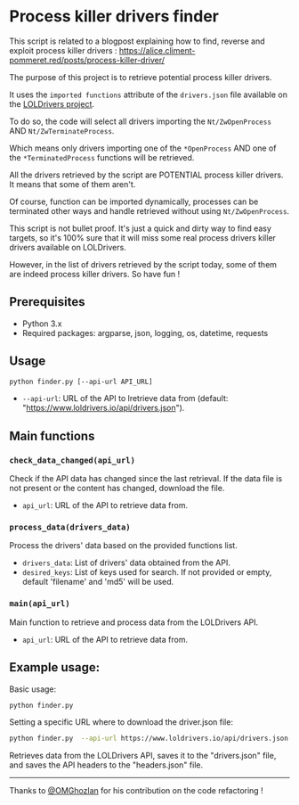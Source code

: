 # Process killer drivers finder

This script is related to a blogpost explaining how to find, reverse and exploit process killer drivers : https://alice.climent-pommeret.red/posts/process-killer-driver/

The purpose of this project is to retrieve potential process killer drivers.

It uses the `imported functions` attribute of the `drivers.json` file available on the [LOLDrivers project](https://www.loldrivers.io).

To do so, the code will select all drivers importing the `Nt/ZwOpenProcess` AND `Nt/ZwTerminateProcess`.

Which means only drivers importing one of the `*OpenProcess` AND one of the `*TerminatedProcess` functions will be retrieved.

All the drivers retrieved by the script are POTENTIAL process killer drivers. It means that some of them aren't.

Of course, function can be imported dynamically, processes can be terminated other ways and handle retrieved without using `Nt/ZwOpenProcess`. 

This script is not bullet proof. It's just a quick and dirty way to find easy targets, so it's 100% sure that it will miss some real process drivers killer drivers available on LOLDrivers.

However, in the list of drivers retrieved by the script today, some of them are indeed process killer drivers. So have fun !




## Prerequisites

- Python 3.x
- Required packages: argparse, json, logging, os, datetime, requests

## Usage

```bash
python finder.py [--api-url API_URL]
```

- `--api-url`: URL of the API to lretrieve data from (default: "https://www.loldrivers.io/api/drivers.json").

## Main functions

### `check_data_changed(api_url)`
Check if the API data has changed since the last retrieval. If the data file is not present or the content has changed, download the file.

- `api_url`: URL of the API to retrieve data from.

### `process_data(drivers_data)`
Process the drivers' data based on the provided functions list.

- `drivers_data`: List of drivers' data obtained from the API.
- `desired_keys`: List of keys used for search. If not provided or empty, default 'filename' and 'md5' will be used.

### `main(api_url)`
Main function to retrieve and process data from the LOLDrivers API.

- `api_url`: URL of the API to retrieve data from.

## Example usage:

Basic usage:

```bash
python finder.py
```

Setting a specific URL where to download the driver.json file:

```bash
python finder.py  --api-url https://www.loldrivers.io/api/drivers.json
```

Retrieves data from the LOLDrivers API, saves it to the "drivers.json" file, and saves the API headers to the "headers.json" file. 

---
Thanks to [@OMGhozlan](https://github.com/OMGhozlan) for his contribution on the code refactoring ! 
